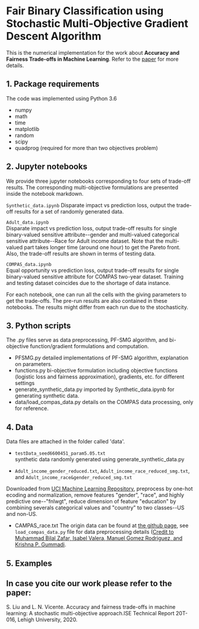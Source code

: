 # Fair Binary Classification using Stochastic Multi-Objective Gradient Descent Algorithm

This is the numerical implementation for the work about **Accuracy and Fairness Trade-offs in Machine Learning**. Refer to the [paper](https://arxiv.org/pdf/2008.01132.pdf) for more details. 

## 1. Package requirements

The code was implemented using Python 3.6
- numpy
- math
- time
- matplotlib
- random
- scipy
- quadprog (required for more than two objectives problem)


## 2. Jupyter notebooks

We provide three jupyter notebooks corresponding to four sets of trade-off results. The corresponding multi-objective formulations are presented inside the notebook markdown. 

`Synthetic_data.ipynb` 
Disparate impact vs prediction loss, output the trade-off results for a set of randomly generated data.

`Adult_data.ipynb `  
Disparate impact vs prediction loss, output trade-off results for single binary-valued sensitive attribute--gender and multi-valued categorical sensitive attribute--Race for Adult income dataset. Note that the multi-valued part takes longer time (around one hour) to get the Pareto front. Also, the trade-off results are shown in terms of testing data. 

`COMPAS_data.ipynb`  
Equal opportunity vs prediction loss, output trade-off results for single binary-valued sensitive attribute for COMPAS two-year dataset. Training and testing dataset coincides due to the shortage of data instance. 

For each notebook, one can run all the cells with the giving parameters to get the trade-offs. The pre-run results are also contained in these notebooks. The results might differ from each run due to the stochasticity.


## 3. Python scripts

The .py files serve as data preprocessing, PF-SMG algorithm, and bi-objective function/gradient formulations and computation.

- PFSMG.py     detailed implementations of PF-SMG algorithm, explanation on parameters.
- functions.py    bi-objective formulation including objective functions (logistic loss and fairness approximation), gradients, etc. for different settings
- generate_synthetic_data.py  imported by Synthetic_data.ipynb for generating synthetic data.
- data/load_compas_data.py  details on the COMPAS data processing, only for reference.


## 4. Data 

Data files are attached in the folder called 'data'.

- `testData_seed6600451_param5.05.txt`  
synthetic data randomly generated using generate_synthetic_data.py

- `Adult_income_gender_reduced.txt`, `Adult_income_race_reduced_smg.txt`, and `Adult_income_race&gender_reduced_smg.txt`  

Downloaded from [UCI Machine Learning Repository](https://archive.ics.uci.edu/ml/datasets/Adult), preprocess by one-hot ecoding and normalization, remove features "gender", "race", and highly predictive one--"fnlwgt", reduce dimension of feature "education" by combining severals categorical values and "country" to two classes--US and non-US.

- CAMPAS_race.txt  The origin data can be found at [the github page](https://raw.githubusercontent.com/propublica/compas-analysis/master/compas-scores-two-years.csv), see `load_compas_data.py` file for data preprocessing details ([Credit to Muhammad Bilal Zafar, Isabel Valera, Manuel Gomez Rodriguez, and Krishna P. Gummadi](https://github.com/mbilalzafar/fair-classification/tree/master/disparate_mistreatment/propublica_compas_data_demo).

## 5. Examples

## In case you cite our work please refer to the paper:

S. Liu and L. N. Vicente.  Accuracy and fairness trade-offs in machine learning:  A stochastic multi-objective approach.ISE Technical Report 20T-016, Lehigh University, 2020.
